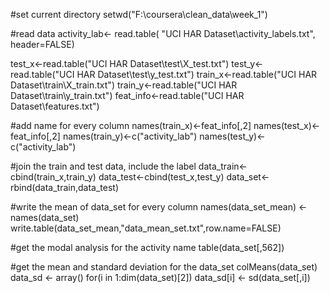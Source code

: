 #set current directory
setwd("F:\\coursera\\clean_data\\week_1")


#read data
activity_lab<- read.table( "UCI HAR Dataset\\activity_labels.txt", header=FALSE)

test_x<-read.table("UCI HAR Dataset\\test\\X_test.txt")
test_y<-read.table("UCI HAR Dataset\\test\\y_test.txt")
train_x<-read.table("UCI HAR Dataset\\train\\X_train.txt")
train_y<-read.table("UCI HAR Dataset\\train\\y_train.txt")
feat_info<-read.table("UCI HAR Dataset\\features.txt")


#add name for every column
names(train_x)<-feat_info[,2]
names(test_x)<-feat_info[,2]
names(train_y)<-c("activity_lab")
names(test_y)<-c("activity_lab")


#join the train and test data, include the label
data_train<-cbind(train_x,train_y)
data_test<-cbind(test_x,test_y)
data_set<-rbind(data_train,data_test)


#write the mean of data_set for every column 
names(data_set_mean) <- names(data_set)
write.table(data_set_mean,"data_mean_set.txt",row.name=FALSE)


#get the modal analysis for the activity name
table(data_set[,562])



#get the mean and  standard deviation for the data_set
colMeans(data_set)
data_sd <- array()
 for(i in 1:dim(data_set)[2]) data_sd[i] <-  sd(data_set[,i])